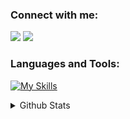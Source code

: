 <h3>Connect with me:</h3>
<p>
    <a target="_blank" href="https://instagram.com/umutcanseremet"><img src="https://skillicons.dev/icons?i=instagram"></a>
    <a target="_blank" href="https://linkedin.com/in/umutcanseremet"><img src="https://skillicons.dev/icons?i=linkedin"></a>
</p>

<h3>Languages and Tools:</h3>

[![My Skills](https://skillicons.dev/icons?i=php,mysql,laravel,bootstrap,html,css)](https://skillicons.dev)


<details>
    <summary>Github Stats</summary>
    <br><img src="https://komarev.com/ghpvc/?username=umutcanseremet&color=red&style=for-the-badge">
    <br><br><img src="https://github-readme-stats.vercel.app/api/top-langs/?username=umutcanseremet&langs_count=4">
    <br><br><img src="https://github-readme-stats.vercel.app/api?username=umutcanseremet">
</details>

